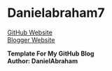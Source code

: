 
# Danielabraham7
[GitHub Website](https://danielabraham7.github.io)<br>
<a href="https://Danielabraham7.blogspot.com">Blogger Website</a>

**Template For My GitHub Blog**<br>
<b>Author: DanielAbraham</b>

